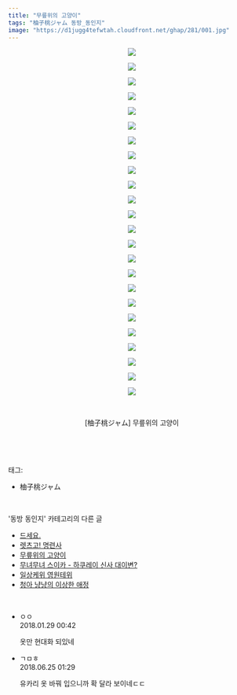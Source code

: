 ```yaml
---
title: "무릎위의 고양이"
tags: "柚子桃ジャム 동방_동인지"
image: "https://d1jugg4tefwtah.cloudfront.net/ghap/281/001.jpg"
---
```

<div class="article">
<p style="text-align: center; clear: none; float: none;"><img src="{{ site.imgserver11 }}/ghap/281/001.jpg"/></p>
<p style="text-align: center; clear: none; float: none;"><img src="{{ site.imgserver11 }}/ghap/281/002.jpg"/></p>
<p style="text-align: center; clear: none; float: none;"><img src="{{ site.imgserver11 }}/ghap/281/003.jpg"/></p>
<p style="text-align: center; clear: none; float: none;"><img src="{{ site.imgserver11 }}/ghap/281/004.jpg"/></p>
<p style="text-align: center; clear: none; float: none;"><img src="{{ site.imgserver11 }}/ghap/281/005.jpg"/></p>
<p style="text-align: center; clear: none; float: none;"><img src="{{ site.imgserver11 }}/ghap/281/006.jpg"/></p>
<p style="text-align: center; clear: none; float: none;"><img src="{{ site.imgserver11 }}/ghap/281/007.jpg"/></p>
<p style="text-align: center; clear: none; float: none;"><img src="{{ site.imgserver11 }}/ghap/281/008.jpg"/></p>
<p style="text-align: center; clear: none; float: none;"><img src="{{ site.imgserver11 }}/ghap/281/009.jpg"/></p>
<p style="text-align: center; clear: none; float: none;"><img src="{{ site.imgserver11 }}/ghap/281/010.jpg"/></p>
<p style="text-align: center; clear: none; float: none;"><img src="{{ site.imgserver11 }}/ghap/281/011.jpg"/></p>
<p style="text-align: center; clear: none; float: none;"><img src="{{ site.imgserver11 }}/ghap/281/012.jpg"/></p>
<p style="text-align: center; clear: none; float: none;"><img src="{{ site.imgserver11 }}/ghap/281/013.jpg"/></p>
<p style="text-align: center; clear: none; float: none;"><img src="{{ site.imgserver11 }}/ghap/281/014.jpg"/></p>
<p style="text-align: center; clear: none; float: none;"><img src="{{ site.imgserver11 }}/ghap/281/015.jpg"/></p>
<p style="text-align: center; clear: none; float: none;"><img src="{{ site.imgserver11 }}/ghap/281/016.jpg"/></p>
<p style="text-align: center; clear: none; float: none;"><img src="{{ site.imgserver11 }}/ghap/281/017.jpg"/></p>
<p style="text-align: center; clear: none; float: none;"><img src="{{ site.imgserver11 }}/ghap/281/018.jpg"/></p>
<p style="text-align: center; clear: none; float: none;"><img src="{{ site.imgserver11 }}/ghap/281/019.jpg"/></p>
<p style="text-align: center; clear: none; float: none;"><img src="{{ site.imgserver11 }}/ghap/281/020.jpg"/></p>
<p style="text-align: center; clear: none; float: none;"><img src="{{ site.imgserver11 }}/ghap/281/021.jpg"/></p>
<p style="text-align: center; clear: none; float: none;"><img src="{{ site.imgserver11 }}/ghap/281/022.jpg"/></p>
<p style="text-align: center; clear: none; float: none;"><img src="{{ site.imgserver11 }}/ghap/281/023.jpg"/></p>
<p style="text-align: center; clear: none; float: none;"><img src="{{ site.imgserver11 }}/ghap/281/024.jpg"/></p>
<p style="text-align: center; clear: none; float: none;"><br/></p>
<p style="text-align: center; clear: none; float: none;">[柚子桃ジャム] 무릎위의 고양이</p>
<p><br/></p>
</div><br/>
<div class="tagTrail">
<p>태그: </p>
<ul>
<li>柚子桃ジャム</li>
</ul>
</div><br/>
<div class="another">
<p>'동방 동인지' 카테고리의 다른 글</p>
<ul>
<li><a href="/ghap_283">드세요.</a></li>
<li><a href="/ghap_282">렛츠고! 명련사</a></li>
<li><a href="/ghap_281">무릎위의 고양이</a></li>
<li><a href="/ghap_279">무녀무녀 스이카 - 하쿠레이 신사 대이변?</a></li>
<li><a href="/ghap_278">일상케위 영원테위</a></li>
<li><a href="/ghap_277">청아 냥냥의 이상한 애정</a></li>
</ul>
</div><br/>
<div class="cb_module cb_fluid">
<div class="cb_wrt cb_profile">
<div class="comment">
<ul>
<li class="cb_thumb_off" id="comment15185919">
<div class="cb_comment_area">
<div class="cb_info_area">
<div class="cb_section">
<span class="cb_nick_name">ㅇㅇ</span>
</div>
<div class="cb_section">
<span class="cb_date">2018.01.29 00:42 </span>
</div>
</div>
<div class="cb_dsc_comment">
<p class="cb_dsc">
											옷만 현대화 되있네
										</p>
</div>
</div></li>
<li class="cb_thumb_off" id="comment15276397">
<div class="cb_comment_area">
<div class="cb_info_area">
<div class="cb_section">
<span class="cb_nick_name">ㄱㅁㅎ</span>
</div>
<div class="cb_section">
<span class="cb_date">2018.06.25 01:29 </span>
</div>
</div>
<div class="cb_dsc_comment">
<p class="cb_dsc">
											유카리 옷 바꿔 입으니까 확 달라 보이네ㄷㄷ
										</p>
</div>
</div></li>
</ul>
</div>
</div><!-- commentList close -->
</div><br/>
